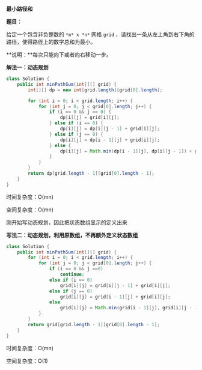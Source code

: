 **最小路径和**

**题目：**

给定一个包含非负整数的 `*m* x *n*` 网格 `grid` ，请找出一条从左上角到右下角的路径，使得路径上的数字总和为最小。

**说明：**每次只能向下或者向右移动一步。

**解法一：动态规划**

```java
class Solution {
    public int minPathSum(int[][] grid) {
        int[][] dp = new int[grid.length][grid[0].length];

        for (int i = 0; i < grid.length; i++) {
            for (int j = 0; j < grid[0].length; j++) {
                if (i == 0 && j == 0) {
                    dp[i][j] = grid[i][j];
                } else if (i == 0) {
                    dp[i][j] = dp[i][j - 1] + grid[i][j];
                } else if (j == 0) {
                    dp[i][j] = dp[i - 1][j] + grid[i][j];
                } else {
                    dp[i][j] = Math.min(dp[i - 1][j], dp[i][j - 1]) + grid[i][j];
                }
            }
        }
        return dp[grid.length - 1][grid[0].length - 1];
    }
}
```

时间复杂度：O(mn)

空间复杂度：O(mn)

刚开始写动态规划，因此把状态数组显示的定义出来

**写法二：动态规划，利用原数组，不再额外定义状态数组**

```java
class Solution {
    public int minPathSum(int[][] grid) {
        for (int i = 0; i < grid.length; i++) {
            for (int j = 0; j < grid[0].length; j++) {
                if (i == 0 && j ==0)
                    continue;
                else if (i == 0)
                    grid[i][j] = grid[i][j - 1] + grid[i][j];
                else if (j == 0)
                    grid[i][j] = grid[i - 1][j] + grid[i][j];
                else
                    grid[i][j] = Math.min(grid[i - 1][j], grid[i][j - 1]) + grid[i][j];
            }
        }
        return grid[grid.length - 1][grid[0].length - 1];
    }
}
```

时间复杂度：O(mn)

空间复杂度：O(1)